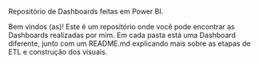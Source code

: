 Repositório de Dashboards feitas em Power BI.

Bem vindos (as)! Este é um repositório onde você pode encontrar as Dashboards realizadas por mim. Em cada pasta está uma Dashboard diferente, junto com um README.md explicando mais sobre as etapas de ETL e construção dos visuais.
